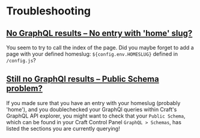 # Troubleshooting

## [No GraphQL results – No entry with 'home' slug?](#no-results)
You seem to try to call the index of the page. 
Did you maybe forget to add a page with your defined homeslug: `${config.env.HOMESLUG}` defined in `/config.js`?

## [Still no GraphQl results – Public Schema problem?](#no-results-2)
If you made sure that you have an entry with your homeslug (probably 'home'), and you doublechecked your GraphQl queries within Craft's GraphQL API explorer, you might want to check that your `Public Schema`, which can be found in your Craft Control Panel `GraphQL > Schemas`, has listed the sections you are currently querying!
